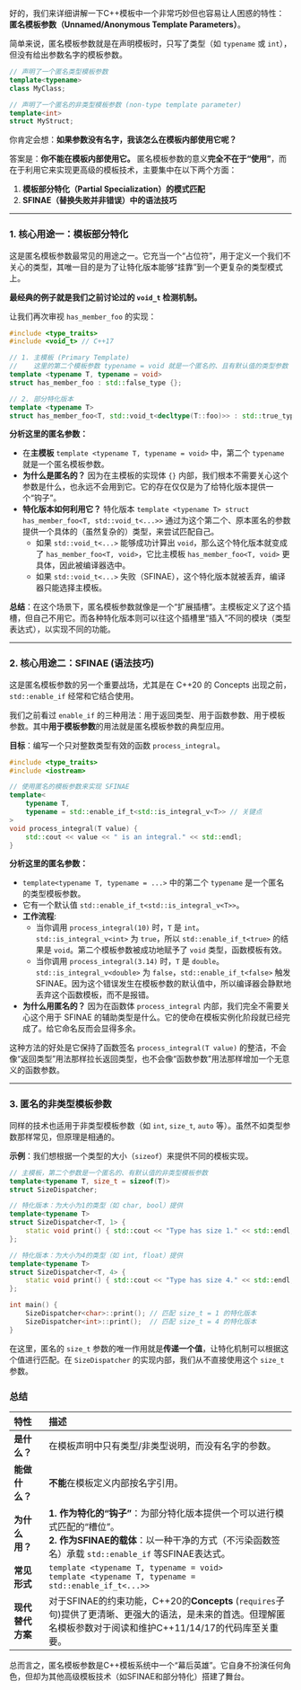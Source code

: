 好的，我们来详细讲解一下C++模板中一个非常巧妙但也容易让人困惑的特性：**匿名模板参数（Unnamed/Anonymous Template Parameters）**。

简单来说，匿名模板参数就是在声明模板时，只写了类型（如 `typename` 或 `int`），但没有给出参数名字的模板参数。

```cpp
// 声明了一个匿名类型模板参数
template<typename>
class MyClass;

// 声明了一个匿名的非类型模板参数 (non-type template parameter)
template<int>
struct MyStruct;
```

你肯定会想：**如果参数没有名字，我该怎么在模板内部使用它呢？**

答案是：**你不能在模板内部使用它。** 匿名模板参数的意义**完全不在于“使用”**，而在于利用它来实现更高级的模板技术，主要集中在以下两个方面：

1.  **模板部分特化（Partial Specialization）的模式匹配**
2.  **SFINAE（替换失败并非错误）中的语法技巧**

-----

### 1\. 核心用途一：模板部分特化

这是匿名模板参数最常见的用途之一。它充当一个“占位符”，用于定义一个我们不关心的类型，其唯一目的是为了让特化版本能够“挂靠”到一个更复杂的类型模式上。

**最经典的例子就是我们之前讨论过的 `void_t` 检测机制。**

让我们再次审视 `has_member_foo` 的实现：

```cpp
#include <type_traits>
#include <void_t> // C++17

// 1. 主模板 (Primary Template)
//    这里的第二个模板参数 typename = void 就是一个匿名的、且有默认值的类型参数
template <typename T, typename = void>
struct has_member_foo : std::false_type {};

// 2. 部分特化版本
template <typename T>
struct has_member_foo<T, std::void_t<decltype(T::foo)>> : std::true_type {};
```

**分析这里的匿名参数：**

  * 在**主模板** `template <typename T, typename = void>` 中，第二个 `typename` 就是一个匿名模板参数。
  * **为什么是匿名的？** 因为在主模板的实现体 `{}` 内部，我们根本不需要关心这个参数是什么，也永远不会用到它。它的存在仅仅是为了给特化版本提供一个“钩子”。
  * **特化版本如何利用它？** 特化版本 `template <typename T> struct has_member_foo<T, std::void_t<...>>` 通过为这个第二个、原本匿名的参数提供一个具体的（虽然复杂的）类型，来尝试匹配自己。
      * 如果 `std::void_t<...>` 能够成功计算出 `void`，那么这个特化版本就变成了 `has_member_foo<T, void>`，它比主模板 `has_member_foo<T, void>` 更具体，因此被编译器选中。
      * 如果 `std::void_t<...>` 失败（SFINAE），这个特化版本就被丢弃，编译器只能选择主模板。

**总结**：在这个场景下，匿名模板参数就像是一个“扩展插槽”。主模板定义了这个插槽，但自己不用它。而各种特化版本则可以往这个插槽里“插入”不同的模块（类型表达式），以实现不同的功能。

-----

### 2\. 核心用途二：SFINAE (语法技巧)

这是匿名模板参数的另一个重要战场，尤其是在 C++20 的 Concepts 出现之前，`std::enable_if` 经常和它结合使用。

我们之前看过 `enable_if` 的三种用法：用于返回类型、用于函数参数、用于模板参数。其中**用于模板参数**的用法就是匿名模板参数的典型应用。

**目标**：编写一个只对整数类型有效的函数 `process_integral`。

```cpp
#include <type_traits>
#include <iostream>

// 使用匿名的模板参数来实现 SFINAE
template<
    typename T,
    typename = std::enable_if_t<std::is_integral_v<T>> // 关键点
>
void process_integral(T value) {
    std::cout << value << " is an integral." << std::endl;
}
```

**分析这里的匿名参数：**

  * `template<typename T, typename = ...>` 中的第二个 `typename` 是一个匿名的类型模板参数。
  * 它有一个默认值 `std::enable_if_t<std::is_integral_v<T>>`。
  * **工作流程**:
      * 当你调用 `process_integral(10)` 时，`T` 是 `int`。`std::is_integral_v<int>` 为 `true`，所以 `std::enable_if_t<true>` 的结果是 `void`。第二个模板参数被成功地赋予了 `void` 类型，函数模板有效。
      * 当你调用 `process_integral(3.14)` 时，`T` 是 `double`。`std::is_integral_v<double>` 为 `false`，`std::enable_if_t<false>` 触发 SFINAE。因为这个错误发生在模板参数的默认值中，所以编译器会静默地丢弃这个函数模板，而不是报错。
  * **为什么用匿名的？** 因为在函数体 `process_integral` 内部，我们完全不需要关心这个用于 SFINAE 的辅助类型是什么。它的使命在模板实例化阶段就已经完成了。给它命名反而会显得多余。

这种方法的好处是它保持了函数签名 `process_integral(T value)` 的整洁，不会像“返回类型”用法那样拉长返回类型，也不会像“函数参数”用法那样增加一个无意义的函数参数。

-----

### 3\. 匿名的非类型模板参数

同样的技术也适用于非类型模板参数（如 `int`, `size_t`, `auto` 等）。虽然不如类型参数那样常见，但原理是相通的。

**示例**：我们想根据一个类型的大小（`sizeof`）来提供不同的模板实现。

```cpp
// 主模板，第二个参数是一个匿名的、有默认值的非类型模板参数
template<typename T, size_t = sizeof(T)>
struct SizeDispatcher;

// 特化版本：为大小为1的类型（如 char, bool）提供
template<typename T>
struct SizeDispatcher<T, 1> {
    static void print() { std::cout << "Type has size 1." << std::endl; }
};

// 特化版本：为大小为4的类型（如 int, float）提供
template<typename T>
struct SizeDispatcher<T, 4> {
    static void print() { std::cout << "Type has size 4." << std::endl; }
};

int main() {
    SizeDispatcher<char>::print(); // 匹配 size_t = 1 的特化版本
    SizeDispatcher<int>::print();  // 匹配 size_t = 4 的特化版本
}
```

在这里，匿名的 `size_t` 参数的唯一作用就是**传递一个值**，让特化机制可以根据这个值进行匹配。在 `SizeDispatcher` 的实现内部，我们从不直接使用这个 `size_t` 参数。

### 总结

| 特性 | 描述 |
| :--- | :--- |
| **是什么？** | 在模板声明中只有类型/非类型说明，而没有名字的参数。 |
| **能做什么？** | **不能**在模板定义内部按名字引用。 |
| **为什么用？** | **1. 作为特化的“钩子”**：为部分特化版本提供一个可以进行模式匹配的“槽位”。<br>**2. 作为SFINAE的载体**：以一种干净的方式（不污染函数签名）承载 `std::enable_if` 等SFINAE表达式。 |
| **常见形式**| `template <typename T, typename = void>`<br>`template <typename T, typename = std::enable_if_t<...>>` |
| **现代替代方案** | 对于SFINAE的约束功能，C++20的**Concepts** (`requires`子句)提供了更清晰、更强大的语法，是未来的首选。但理解匿名模板参数对于阅读和维护C++11/14/17的代码库至关重要。 |

总而言之，匿名模板参数是C++模板系统中一个“幕后英雄”。它自身不扮演任何角色，但却为其他高级模板技术（如SFINAE和部分特化）搭建了舞台。